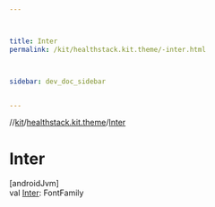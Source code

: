 ```yaml
---



title: Inter
permalink: /kit/healthstack.kit.theme/-inter.html



sidebar: dev_doc_sidebar


---
```




//[kit](/kit.html)/[healthstack.kit.theme](index.html)/[Inter](-inter.html)



# Inter



[androidJvm]\
val [Inter](-inter.html): FontFamily






